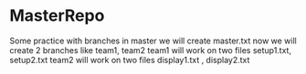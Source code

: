 # MasterRepo
Some practice with branches
in master we will create master.txt
now we will create 2 branches like team1, team2
team1 will work on two files setup1.txt, setup2.txt
team2 will work on two files display1.txt , display2.txt
